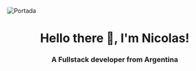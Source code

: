 <img src="https://media.licdn.com/dms/image/D4E16AQEk0pjvhiwmSg/profile-displaybackgroundimage-shrink_350_1400/0/1682981116075?e=1691020800&v=beta&t=r1ygrfO8xQuOpZMDj9fN9VbH00Uwc9OWsPGHMAkTlzY" alt="Portada" style="border-radius: 10%;">


### <h1 align="center">Hello there 👋, I'm Nicolas!</h1>
<h3 align="center">A Fullstack developer from Argentina</h3>

<!--
**NicoFJCruz/NicoFJCruz** is a ✨ _special_ ✨ repository because its `README.md` (this file) appears on your GitHub profile.

Here are some ideas to get you started:

- 🔭 I’m currently working on ...
- 🌱 I’m currently learning ...
- 👯 I’m looking to collaborate on ...
- 🤔 I’m looking for help with ...
- 💬 Ask me about ...
- 📫 How to reach me: ...
- 😄 Pronouns: ...
- ⚡ Fun fact: ...
-->
